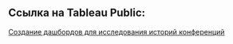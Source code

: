 ## Ссылка на Tableau Public: 
[Создание дашбордов для исследования историй конференций](https://public.tableau.com/app/profile/zvyagin.den/viz/TED-_17264127724620/sheet21)

